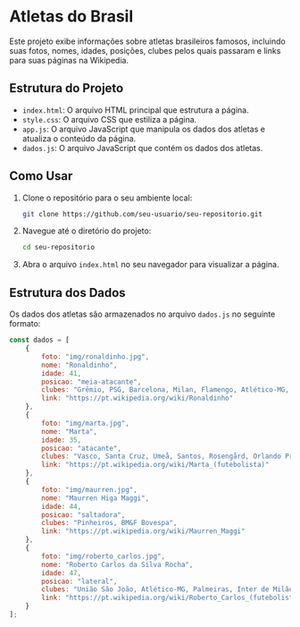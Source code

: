 # Atletas do Brasil

Este projeto exibe informações sobre atletas brasileiros famosos, incluindo suas fotos, nomes, idades, posições, clubes pelos quais passaram e links para suas páginas na Wikipedia.

## Estrutura do Projeto

- `index.html`: O arquivo HTML principal que estrutura a página.
- `style.css`: O arquivo CSS que estiliza a página.
- `app.js`: O arquivo JavaScript que manipula os dados dos atletas e atualiza o conteúdo da página.
- `dados.js`: O arquivo JavaScript que contém os dados dos atletas.

## Como Usar

1. Clone o repositório para o seu ambiente local:
    ```bash
    git clone https://github.com/seu-usuario/seu-repositorio.git
    ```

2. Navegue até o diretório do projeto:
    ```bash
    cd seu-repositorio
    ```

3. Abra o arquivo `index.html` no seu navegador para visualizar a página.

## Estrutura dos Dados

Os dados dos atletas são armazenados no arquivo `dados.js` no seguinte formato:

```javascript
const dados = [
    {
        foto: "img/ronaldinho.jpg",
        nome: "Ronaldinho",
        idade: 41,
        posicao: "meia-atacante",
        clubes: "Grêmio, PSG, Barcelona, Milan, Flamengo, Atlético-MG, Querétaro, Fluminense",
        link: "https://pt.wikipedia.org/wiki/Ronaldinho"
    },
    {
        foto: "img/marta.jpg",
        nome: "Marta",
        idade: 35,
        posicao: "atacante",
        clubes: "Vasco, Santa Cruz, Umeå, Santos, Rosengård, Orlando Pride, Tyresö, FC Rosengård",
        link: "https://pt.wikipedia.org/wiki/Marta_(futebolista)"
    },
    {
        foto: "img/maurren.jpg",
        nome: "Maurren Higa Maggi",
        idade: 44,
        posicao: "saltadora",
        clubes: "Pinheiros, BM&F Bovespa",
        link: "https://pt.wikipedia.org/wiki/Maurren_Maggi"
    },
    {
        foto: "img/roberto_carlos.jpg",
        nome: "Roberto Carlos da Silva Rocha",
        idade: 47,
        posicao: "lateral",
        clubes: "União São João, Atlético-MG, Palmeiras, Inter de Milão, Real Madrid, Fenerbahçe, Corinthians, Anzhi Makhachkala, Delhi Dynamos",
        link: "https://pt.wikipedia.org/wiki/Roberto_Carlos_(futebolista)"
    }
];
